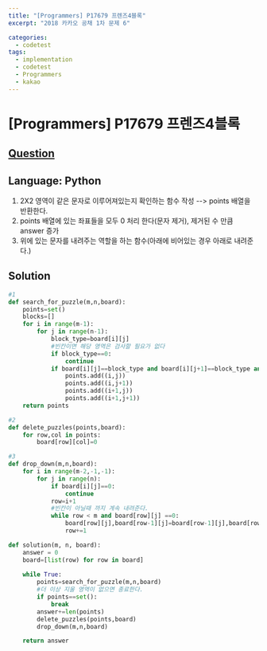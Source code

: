 ```yaml
---
title: "[Programmers] P17679 프렌즈4블록"
excerpt: "2018 카카오 공채 1차 문제 6"

categories:
  - codetest
tags:
  - implementation
  - codetest
  - Programmers
  - kakao
---
```

# [Programmers] P17679 프렌즈4블록
## [Question](https://school.programmers.co.kr/learn/courses/30/lessons/17679)
## Language: Python

1. 2X2 영역이 같은 문자로 이루어져있는지 확인하는 함수 작성 --> points 배열을 반환한다.
2. points 배열에 있는 좌표들을 모두 0 처리 한다(문자 제거), 제거된 수 만큼 answer 증가
3. 위에 있는 문자를 내려주는 역할을 하는 함수(아래에 비어있는 경우 아래로 내려준다.)



## Solution

```python
#1
def search_for_puzzle(m,n,board):
    points=set()
    blocks=[]
    for i in range(m-1):
        for j in range(n-1):
            block_type=board[i][j]
            #빈칸이면 해당 영역은 검사할 필요가 없다 
            if block_type==0:
                continue
            if board[i][j]==block_type and board[i][j+1]==block_type and board[i+1][j]==block_type and board[i+1][j+1]==block_type:
                points.add((i,j))
                points.add((i,j+1))
                points.add((i+1,j))
                points.add((i+1,j+1))
    return points

#2
def delete_puzzles(points,board):
    for row,col in points:
        board[row][col]=0

#3
def drop_down(m,n,board):
    for i in range(m-2,-1,-1):
        for j in range(n):
            if board[i][j]==0:
                continue
            row=i+1
            #빈칸이 아닐때 까지 계속 내려준다.
            while row < m and board[row][j] ==0:
                board[row][j],board[row-1][j]=board[row-1][j],board[row][j]
                row+=1

def solution(m, n, board):
    answer = 0
    board=[list(row) for row in board]
    
    while True:
        points=search_for_puzzle(m,n,board)
        #더 이상 지울 영역이 없으면 종료한다.
        if points==set():
            break
        answer+=len(points)
        delete_puzzles(points,board)
        drop_down(m,n,board)

    return answer
```
